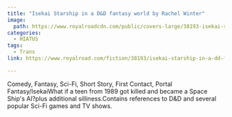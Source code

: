 ```yaml
---
title: "Isekai Starship in a D&D fantasy world by Rachel Winter"
image:
  path: https://www.royalroadcdn.com/public/covers-large/38193-isekai-starship-in-a-dd-fantasy-world.jpg
categories:
  - HIATUS
tags:
  - Trans
link: https://www.royalroad.com/fiction/38193/isekai-starship-in-a-dd-fantasy-world

---
```

Comedy, Fantasy, Sci-Fi, Short Story, First Contact, Portal Fantasy/IsekaiWhat if a teen from 1989 got killed and became a Space Ship's AI?plus additional silliness.Contains references to D&D and several popular Sci-Fi games and TV shows.

